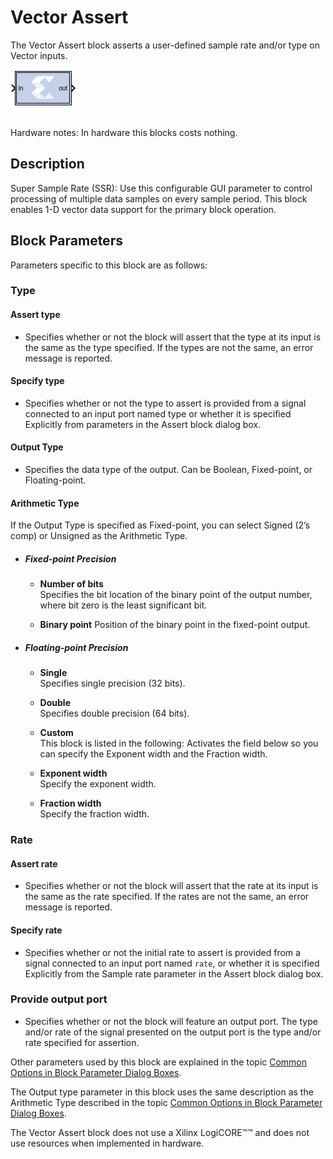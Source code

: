 # Vector Assert

The Vector Assert block asserts a user-defined sample rate and/or type
on Vector inputs.

![](./Images/block.png)

Hardware notes: In hardware this blocks costs nothing.

## Description

Super Sample Rate (SSR): Use this configurable GUI parameter to control
processing of multiple data samples on every sample period. This block
enables 1-D vector data support for the primary block operation.

## Block Parameters


Parameters specific to this block are as follows:

### Type  
#### Assert type  
* Specifies whether or not the block will assert that the type at its
input is the same as the type specified. If the types are not the same,
an error message is reported.

#### Specify type  
* Specifies whether or not the type to assert is provided from a signal
connected to an input port named type or whether it is specified
Explicitly from parameters in the Assert block dialog box.

#### Output Type  
* Specifies the data type of the output. Can be Boolean, Fixed-point, or
Floating-point.

#### Arithmetic Type  
If the Output Type is specified as Fixed-point, you can select Signed
(2’s comp) or Unsigned as the Arithmetic Type.

* ##### Fixed-point Precision  
  * **Number of bits**  
Specifies the bit location of the binary point of the output number,
where bit zero is the least significant bit.

  * **Binary point** 
Position of the binary point in the fixed-point output.

* ##### Floating-point Precision  
  * **Single**  
Specifies single precision (32 bits).

  * **Double**  
Specifies double precision (64 bits).

  * **Custom**  
This block is listed in the following: Activates the field below so you
can specify the Exponent width and the Fraction width.

  * **Exponent width**  
Specify the exponent width.

  * **Fraction width**  
Specify the fraction width.


### Rate  
#### Assert rate  
* Specifies whether or not the block will assert that the rate at its
input is the same as the rate specified. If the rates are not the same,
an error message is reported.

#### Specify rate  
* Specifies whether or not the initial rate to assert is provided from a
signal connected to an input port named `rate`, or whether it is
specified Explicitly from the Sample rate parameter in the Assert block
dialog box.


### Provide output port  
* Specifies whether or not the block will feature an output port. The type
and/or rate of the signal presented on the output port is the type
and/or rate specified for assertion.

Other parameters used by this block are explained in the topic [Common
Options in Block Parameter Dialog
Boxes](common-options-in-block-parameter-dialog-boxes-aa1032308.html).

The Output type parameter in this block uses the same description as the
Arithmetic Type described in the topic [Common Options in Block
Parameter Dialog
Boxes](common-options-in-block-parameter-dialog-boxes-aa1032308.html).

The Vector Assert block does not use a Xilinx LogiCORE™™ and does not
use resources when implemented in hardware.
